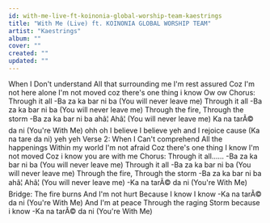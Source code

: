```yaml
---
id: with-me-live-ft-koinonia-global-worship-team-kaestrings
title: "With Me (Live) ft. KOINONIA GLOBAL WORSHIP TEAM"
artist: "Kaestrings"
album: ""
cover: ""
created: ""
updated: ""
---
```


When I
Don't understand
All that surrounding me
I'm rest assured
Coz I'm not here alone
I'm not moved coz there's one thing i know
Ow ow
Chorus:
Through it all
-Ba za ka bar ni ba
(You will never leave me)
Through it all
-Ba za ka bar ni ba
(You will never leave me)
Through the fire, Through the storm
-Ba za ka bar ni ba ahâ¦ Ahâ¦
(You will never leave me)
Ka na tarÃ© da ni
(You're With Me)
ohh oh I believe I believe yeh and I rejoice cause (Ka na tare da ni) yeh yeh
Verse 2:
When I
Can't comprehend
All the happenings
Within my world
I'm not afraid
Coz there's one thing I know
I'm not moved
Coz i know you are with me
Chorus:
Through it all......
-Ba za ka bar ni ba
(You will never leave me)
Through it all
-Ba za ka bar ni ba
(You will never leave me)
Through the fire, Through the storm
-Ba za ka bar ni ba ahâ¦ Ahâ¦
(You will never leave me)
-Ka na tarÃ© da ni
(You're With Me)
Bridge:
The fire burns
And I'm not hurt
Because I know
I know
-Ka na tarÃ© da ni
(You're With Me)
And I'm at peace
Through the raging Storm
because i know
-Ka na tarÃ© da ni
(You're With Me)